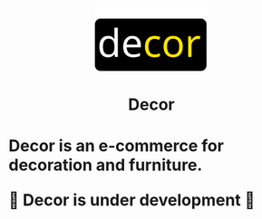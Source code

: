<p align="center">
    <img width="200" src="https://github.com/Buskik/decor/blob/fb3cbfd384381e0cb584c2e87766c8df5b4153d3/public/logo.svg">
</p>
<h1 align="center">
    Decor
<h1>

Decor is an e-commerce for decoration and furniture.

🚧 **Decor is under development** 🚧
